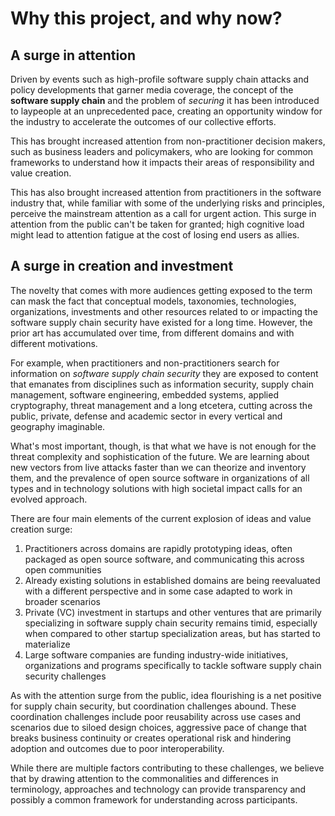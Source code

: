 # Why this project, and why now?

## A surge in attention

Driven by events such as high-profile software supply chain attacks and policy developments that garner media coverage, the concept of the **software supply chain** and the problem of _securing_ it has been introduced to laypeople at an unprecedented pace, creating an opportunity window for the industry to accelerate the outcomes of our collective efforts.

This has brought increased attention from non-practitioner decision makers, such as business leaders and policymakers, who are looking for common frameworks to understand how it impacts their areas of responsibility and value creation.

This has also brought increased attention from practitioners in the software industry that, while familiar with some of the underlying risks and principles, perceive the mainstream attention as a call for urgent action. This surge in attention from the public can't be taken for granted; high cognitive load might lead to attention fatigue at the cost of losing end users as allies.

## A surge in creation and investment

The novelty that comes with more audiences getting exposed to the term can mask the fact that conceptual models, taxonomies, technologies, organizations, investments and other resources related to or impacting the software supply chain security have existed for a long time. However, the prior art has accumulated over time, from different domains and with different motivations.

For example, when practitioners and non-practitioners search for information on _software supply chain security_ they are exposed to content that emanates from disciplines such as information security, supply chain management, software engineering, embedded systems, applied cryptography, threat management and a long etcetera, cutting across the public, private, defense and academic sector in every vertical and geography imaginable.

What's most important, though, is that what we have is not enough for the threat complexity and sophistication of the future. We are learning about new vectors from live attacks faster than we can theorize and inventory them, and the prevalence of open source software in organizations of all types and in technology solutions with high societal impact calls for an evolved approach.

There are four main elements of the current explosion of ideas and value creation surge:

1. Practitioners across domains are rapidly prototyping ideas, often packaged as open source software, and communicating this across open communities
2. Already existing solutions in established domains are being reevaluated with a different perspective and in some case adapted to work in broader scenarios
3. Private (VC) investment in startups and other ventures that are primarily specializing in software supply chain security remains timid, especially when compared to other startup specialization areas, but has started to materialize
4. Large software companies are funding industry-wide initiatives, organizations and programs specifically to tackle software supply chain security challenges

As with the attention surge from the public, idea flourishing is a net positive for supply chain security, but coordination challenges abound. These coordination challenges include poor reusability across use cases and scenarios due to siloed design choices, aggressive pace of change that breaks business continuity or creates operational risk and hindering adoption and outcomes due to poor interoperability.

While there are multiple factors contributing to these challenges, we believe that by drawing attention to the commonalities and differences in terminology, approaches and technology can provide transparency and possibly a common framework for understanding across participants. 